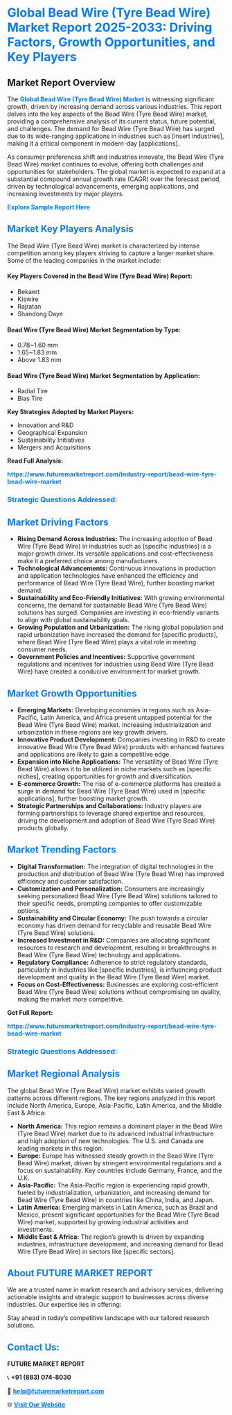 <h1 style="color: #007BFF;">Global Bead Wire (Tyre Bead Wire) Market Report 2025-2033: Driving Factors, Growth Opportunities, and Key Players</h1>

<section id="overview">
<h2>Market Report Overview</h2>
<p>The <a href="https://www.futuremarketreport.com/industry-report/bead-wire-tyre-bead-wire-market" style="color: #007BFF; text-decoration: none;"><strong>Global Bead Wire (Tyre Bead Wire) Market</strong></a> is witnessing significant growth, driven by increasing demand across various industries. This report delves into the key aspects of the Bead Wire (Tyre Bead Wire) market, providing a comprehensive analysis of its current status, future potential, and challenges. The demand for Bead Wire (Tyre Bead Wire) has surged due to its wide-ranging applications in industries such as [insert industries], making it a critical component in modern-day [applications].</p>
<p>As consumer preferences shift and industries innovate, the Bead Wire (Tyre Bead Wire) market continues to evolve, offering both challenges and opportunities for stakeholders. The global market is expected to expand at a substantial compound annual growth rate (CAGR) over the forecast period, driven by technological advancements, emerging applications, and increasing investments by major players.</p>
</section>

<section id="overview">
<p><a href="https://www.futuremarketreport.com/request-sample/reportId=106235" style="color: #007BFF; text-decoration: none;"><strong>Explore Sample Report Here</strong></a></p>
</section>

<section id="key-players">
<h2 style="color: #007BFF;">Market Key Players Analysis</h2>
<p>The Bead Wire (Tyre Bead Wire) market is characterized by intense competition among key players striving to capture a larger market share. Some of the leading companies in the market include:</p>
<h4>Key Players Covered in the Bead Wire (Tyre Bead Wire) Report:</h4>
<ul><li>Bekaert</li><li>Kiswire</li><li>Rajratan</li><li>Shandong Daye</li></ul>
<h4>Bead Wire (Tyre Bead Wire) Market Segmentation by Type:</h4>
<ul><li>0.78~1.60 mm</li><li>1.65~1.83 mm</li><li>Above 1.83 mm</li></ul>

<h4>Bead Wire (Tyre Bead Wire) Market Segmentation by Application:</h4>
<ul><li>Radial Tire</li><li>Bias Tire</li></ul>
<p><strong>Key Strategies Adopted by Market Players:</strong></p>
<ul>
<li>Innovation and R&D</li>
<li>Geographical Expansion</li>
<li>Sustainability Initiatives</li>
<li>Mergers and Acquisitions</li>
</ul>
</section>

<section>
<p><strong>Read Full Analysis: </strong></p><a href="https://www.futuremarketreport.com/industry-report/bead-wire-tyre-bead-wire-market" style="color: #007BFF; text-decoration: none;"><strong>https://www.futuremarketreport.com/industry-report/bead-wire-tyre-bead-wire-market</strong></a>
<h3 style="color: #007BFF;">Strategic Questions Addressed:</h3>
</section>

<section id="driving-factors">
<h2 style="color: #007BFF;">Market Driving Factors</h2>
<ul>
<li><strong>Rising Demand Across Industries:</strong> The increasing adoption of Bead Wire (Tyre Bead Wire) in industries such as [specific industries] is a major growth driver. Its versatile applications and cost-effectiveness make it a preferred choice among manufacturers.</li>
<li><strong>Technological Advancements:</strong> Continuous innovations in production and application technologies have enhanced the efficiency and performance of Bead Wire (Tyre Bead Wire), further boosting market demand.</li>
<li><strong>Sustainability and Eco-Friendly Initiatives:</strong> With growing environmental concerns, the demand for sustainable Bead Wire (Tyre Bead Wire) solutions has surged. Companies are investing in eco-friendly variants to align with global sustainability goals.</li>
<li><strong>Growing Population and Urbanization:</strong> The rising global population and rapid urbanization have increased the demand for [specific products], where Bead Wire (Tyre Bead Wire) plays a vital role in meeting consumer needs.</li>
<li><strong>Government Policies and Incentives:</strong> Supportive government regulations and incentives for industries using Bead Wire (Tyre Bead Wire) have created a conducive environment for market growth.</li>
</ul>
</section>

<section id="growth-opportunities">
<h2 style="color: #007BFF;">Market Growth Opportunities</h2>
<ul>
<li><strong>Emerging Markets:</strong> Developing economies in regions such as Asia-Pacific, Latin America, and Africa present untapped potential for the Bead Wire (Tyre Bead Wire) market. Increasing industrialization and urbanization in these regions are key growth drivers.</li>
<li><strong>Innovative Product Development:</strong> Companies investing in R&D to create innovative Bead Wire (Tyre Bead Wire) products with enhanced features and applications are likely to gain a competitive edge.</li>
<li><strong>Expansion into Niche Applications:</strong> The versatility of Bead Wire (Tyre Bead Wire) allows it to be utilized in niche markets such as [specific niches], creating opportunities for growth and diversification.</li>
<li><strong>E-commerce Growth:</strong> The rise of e-commerce platforms has created a surge in demand for Bead Wire (Tyre Bead Wire) used in [specific applications], further boosting market growth.</li>
<li><strong>Strategic Partnerships and Collaborations:</strong> Industry players are forming partnerships to leverage shared expertise and resources, driving the development and adoption of Bead Wire (Tyre Bead Wire) products globally.</li>
</ul>
</section>

<section id="trending-factors">
<h2 style="color: #007BFF;">Market Trending Factors</h2>
<ul>
<li><strong>Digital Transformation:</strong> The integration of digital technologies in the production and distribution of Bead Wire (Tyre Bead Wire) has improved efficiency and customer satisfaction.</li>
<li><strong>Customization and Personalization:</strong> Consumers are increasingly seeking personalized Bead Wire (Tyre Bead Wire) solutions tailored to their specific needs, prompting companies to offer customizable options.</li>
<li><strong>Sustainability and Circular Economy:</strong> The push towards a circular economy has driven demand for recyclable and reusable Bead Wire (Tyre Bead Wire) solutions.</li>
<li><strong>Increased Investment in R&D:</strong> Companies are allocating significant resources to research and development, resulting in breakthroughs in Bead Wire (Tyre Bead Wire) technology and applications.</li>
<li><strong>Regulatory Compliance:</strong> Adherence to strict regulatory standards, particularly in industries like [specific industries], is influencing product development and quality in the Bead Wire (Tyre Bead Wire) market.</li>
<li><strong>Focus on Cost-Effectiveness:</strong> Businesses are exploring cost-efficient Bead Wire (Tyre Bead Wire) solutions without compromising on quality, making the market more competitive.</li>
</ul>
</section>

<section>
<p><strong>Get Full Report: </strong></p><a href="https://www.futuremarketreport.com/industry-report/bead-wire-tyre-bead-wire-market" style="color: #007BFF; text-decoration: none;"><strong>https://www.futuremarketreport.com/industry-report/bead-wire-tyre-bead-wire-market</strong></a>
<h3 style="color: #007BFF;">Strategic Questions Addressed:</h3>
</section>


<section id="regional-analysis">
<h2 style="color: #007BFF;">Market Regional Analysis</h2>
<p>The global Bead Wire (Tyre Bead Wire) market exhibits varied growth patterns across different regions. The key regions analyzed in this report include North America, Europe, Asia-Pacific, Latin America, and the Middle East & Africa:</p>
<ul>
<li><strong>North America:</strong> This region remains a dominant player in the Bead Wire (Tyre Bead Wire) market due to its advanced industrial infrastructure and high adoption of new technologies. The U.S. and Canada are leading markets in this region.</li>
<li><strong>Europe:</strong> Europe has witnessed steady growth in the Bead Wire (Tyre Bead Wire) market, driven by stringent environmental regulations and a focus on sustainability. Key countries include Germany, France, and the U.K.</li>
<li><strong>Asia-Pacific:</strong> The Asia-Pacific region is experiencing rapid growth, fueled by industrialization, urbanization, and increasing demand for Bead Wire (Tyre Bead Wire) in countries like China, India, and Japan.</li>
<li><strong>Latin America:</strong> Emerging markets in Latin America, such as Brazil and Mexico, present significant opportunities for the Bead Wire (Tyre Bead Wire) market, supported by growing industrial activities and investments.</li>
<li><strong>Middle East & Africa:</strong> The region’s growth is driven by expanding industries, infrastructure development, and increasing demand for Bead Wire (Tyre Bead Wire) in sectors like [specific sectors].</li>
</ul>
</section>

<footer>
<h2 style="color: #007BFF;">About FUTURE MARKET REPORT</h2>
<p>We are a trusted name in market research and advisory services, delivering actionable insights and strategic support to businesses across diverse industries. Our expertise lies in offering:</p>

<p>Stay ahead in today’s competitive landscape with our tailored research solutions.</p>

<h2 style="color: #007BFF;">Contact Us:</h2>
<p><strong>FUTURE MARKET REPORT</strong></p>
<p>📞 <strong>+91 (883) 074-8030</strong></p>
<p>📧 <strong><a href="mailto:help@futuremarketreport.com" style="color: #007BFF;">help@futuremarketreport.com</a></strong></p>
<p>🌐 <strong><a href="https://www.futuremarketreport.com/" style="color: #007BFF;">Visit Our Website</a></strong></p>
</footer>